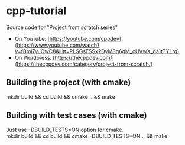 # cpp-tutorial

Source code for "Project from scratch series"  
- On YouTube: [https://youtube.com/cppdev](https://www.youtube.com/watch?v=fBmi7yJOwC8&list=PLSGsTSSx2DyM8q6gM_cUVwX_da1tTYLrq)
- On Wordpress: [https://thecppdev.com/](https://thecppdev.com/category/project-from-scratch/)

## Building the project (with cmake)
mkdir build && cd build && cmake .. && make

## Building with test cases (with cmake)
Just use -DBUILD_TESTS=ON option for cmake.  
mkdir build && cd build && cmake -DBUILD_TESTS=ON .. && make

